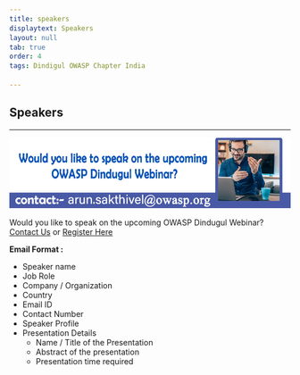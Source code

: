 ```yaml
---
title: speakers
displaytext: Speakers
layout: null
tab: true
order: 4
tags: Dindigul OWASP Chapter India

---
```


## Speakers

<hr>

![Contact](https://raw.githubusercontent.com/OWASP/www-chapter-dindigul/master/assets/images/Logo/Speaker.jpg)

Would you like to speak on the upcoming OWASP Dindugul Webinar? [Contact Us](mailto:arun.sakthivel@owasp.org) or [Register Here](https://forms.gle/BPG9sydNzwpqF8YG9)

**Email Format :**

- Speaker name
- Job Role
- Company / Organization
- Country
- Email ID
- Contact Number
- Speaker Profile
- Presentation Details
    - Name / Title of the Presentation
    - Abstract of the presentation
    - Presentation time required
 
